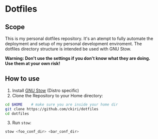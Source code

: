# Dotfiles

## Scope

This is my personal dotfiles repository. It's an atempt to fully automate the deployment and setup
of my personal development enviroment. The dotfiles directory structure is intended be used with GNU
Stow.

**Warning: Don't use the settings if you don't know what they are doing. Use them at your own risk!**

## How to use

1. Install [GNU Stow](https://www.gnu.org/software/stow/manual/stow.html) (Distro specific)
2. Clone the Repository to your Home directory:
```sh
cd $HOME	# make sure you are inside your home dir
git clone https://github.com/ckiri/dotfiles
cd dotfiles
```
3. Run `stow`:
```sh
stow <foo_conf_dir> <bar_conf_dir>
```
